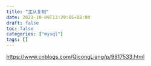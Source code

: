 ```yaml
---
title: "主从复制"
date: 2021-10-09T13:29:05+08:00
draft: false
toc: false
categories: ["mysql"]
tags: []
---
```


https://www.cnblogs.com/QicongLiang/p/9817533.html
